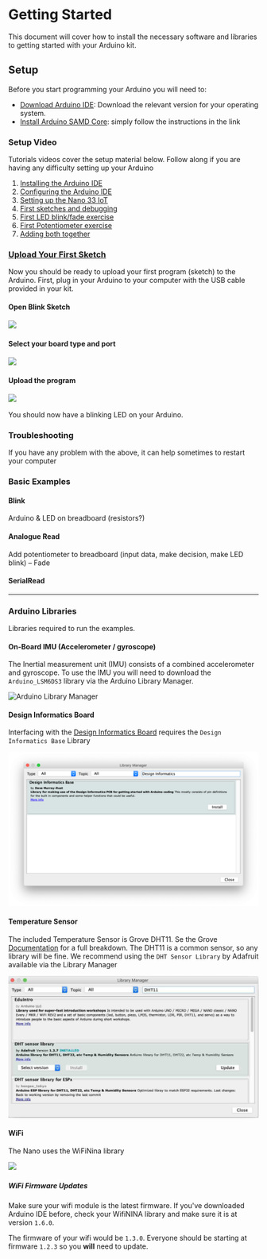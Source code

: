 # Getting Started

This document will cover how to install the necessary software and libraries to getting started with your Arduino kit.

## Setup

Before you start programming your Arduino you will need to:

- [Download Arduino IDE](https://www.arduino.cc/en/Main/Software#download): Download the relevant version for your operating system.
- [Install Arduino SAMD Core](https://www.arduino.cc/en/Guide/NANO33IoT#use-your-arduino-nano-33-iot-on-the-arduino-desktop-ide): simply follow the instructions in the link

### Setup Video

Tutorials videos cover the setup material below. Follow along if you are having any difficulty setting up your Arduino

1. [Installing the Arduino IDE](https://media.ed.ac.uk/media/H%26F+1+Installing+Arduino/1_68utunof)
2. [Configuring the Arduino IDE](https://media.ed.ac.uk/media/H%26F+2+Configuring+Arduino+IDE/1_7qg1v42a)
3. [Setting up the Nano 33 IoT](https://media.ed.ac.uk/media/H%26F+3+Nano+33+IoT/1_v3jt5sz1)
4. [First sketches and debugging](https://media.ed.ac.uk/media/H%26F+4+Sketches+and+debug/1_v8gn9ymh)
5. [First LED blink/fade exercise]()
6. [First Potentiometer exercise]()
7. [Adding both together]()

### [Upload Your First Sketch](https://www.arduino.cc/en/Guide/NANO33IoT#use-your-arduino-nano-33-iot-with-the-arduino-iot-cloud#open-your-first-sketch)

Now you should be ready to upload your first program (sketch) to the Arduino. First, plug in your Arduino to your computer with the USB cable provided in your kit.

#### Open Blink Sketch

![](https://www.arduino.cc/en/uploads/Guide/Blynk%20Select.jpg)

#### Select your board type and port

![](https://www.arduino.cc/wiki/static/9ceac239b6306535ca8f47077d11bf8a/9c311/NANOIOT_BoardSel.jpg)

#### Upload the program

![](https://www.arduino.cc/wiki/static/0bd943210336ba4022b1b4e493775d82/008e2/UNO_Upload.png)

You should now have a blinking LED on your Arduino.

### Troubleshooting

If you have any problem with the above, it can help sometimes to restart your computer

### Basic Examples

#### Blink

Arduino & LED on breadboard (resistors?)

#### Analogue Read

Add potentiometer to breadboard (input data, make decision, make LED blink) – Fade

#### SerialRead

***

### Arduino Libraries

Libraries required to run the examples.

#### On-Board IMU (Accelerometer / gyroscope)

The Inertial measurement unit (IMU) consists of a combined accelerometer and gyroscope. To use the IMU you will need to download the `Arduino_LSM6DS3` library via the Arduino Library Manager.

![Arduino Library Manager](https://www.arduino.cc/wiki/static/4dbf91a47e3282d7c34281217553981a/b28e6/IMU_LIB.jpg)

#### Design Informatics Board

Interfacing with the [Design Informatics Board](https://github.com/Edinburgh-College-of-Art/DesignInformaticsPCB) requires the `Design Informatics Base` Library

![](extras/img/DI-Board-Library-Manager.png)

#### Temperature Sensor

The included Temperature Sensor is Grove DHT11. Se the Grove [Documentation](https://wiki.seeedstudio.com/Grove-TemperatureAndHumidity_Sensor/) for a full breakdown. The DHT11 is a common sensor, so any library will be fine. We recommend using the `DHT Sensor Library` by Adafruit available via the Library Manager

![](/extras/img/Dht-Library.jpg)

#### WiFi

The Nano uses the WiFiNina library

![](https://www.arduino.cc/en/uploads/Reference/WiFiNINA_LibMan.jpg)

##### WiFi Firmware Updates

Make sure your wifi module is the latest firmware. If you've downloaded Arduino IDE before, check your WifiNINA library and make sure it is at version `1.6.0`.

The firmware of your wifi would be `1.3.0`. Everyone should be starting at firmware `1.2.3` so you **will** need to update.
